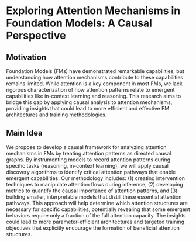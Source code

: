# Exploring Attention Mechanisms in Foundation Models: A Causal Perspective

## Motivation
Foundation Models (FMs) have demonstrated remarkable capabilities, but understanding how attention mechanisms contribute to these capabilities remains limited. While attention is a key component in most FMs, we lack rigorous characterization of how attention patterns relate to emergent capabilities like in-context learning and reasoning. This research aims to bridge this gap by applying causal analysis to attention mechanisms, providing insights that could lead to more efficient and effective FM architectures and training methodologies.

## Main Idea
We propose to develop a causal framework for analyzing attention mechanisms in FMs by treating attention patterns as directed causal graphs. By instrumenting models to record attention patterns during specific tasks (reasoning, in-context learning), we will apply causal discovery algorithms to identify critical attention pathways that enable emergent capabilities. Our methodology includes: (1) creating intervention techniques to manipulate attention flows during inference, (2) developing metrics to quantify the causal importance of attention patterns, and (3) building smaller, interpretable models that distill these essential attention pathways. This approach will help determine which attention structures are necessary for specific capabilities, potentially revealing that some emergent behaviors require only a fraction of the full attention capacity. The insights could lead to more parameter-efficient architectures and targeted training objectives that explicitly encourage the formation of beneficial attention structures.